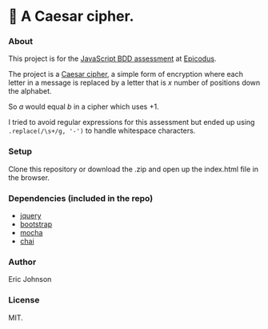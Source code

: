 :speak_no_evil: A Caesar cipher.
=======================

### About

This project is for the [JavaScript BDD assessment](http://www.learnhowtoprogram.com/lessons/javascript-bdd-assessment) at [Epicodus](http://www.epicodus.com/).

The project is a [Caesar cipher](http://en.wikipedia.org/wiki/Caesar_cipher), a simple form of encryption where each letter in a message is replaced by a letter that is _x_ number of positions down the alphabet.  

So _a_ would equal _b_ in a cipher which uses +1.

I tried to avoid regular expressions for this assessment but ended up using `.replace(/\s+/g, '-')` to handle whitespace characters.

### Setup

Clone this repository or download the .zip and open up the index.html file in the browser.

### Dependencies (included in the repo)

* [jquery](http://jquery.com/)
* [bootstrap](http://getbootstrap.com/)
* [mocha](http://visionmedia.github.io/mocha/)
* [chai](http://chaijs.com/)

### Author

Eric Johnson

### License

MIT.
